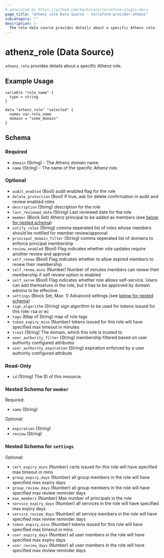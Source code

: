 ```yaml
---
# generated by https://github.com/hashicorp/terraform-plugin-docs
page_title: "athenz_role Data Source - terraform-provider-athenz"
subcategory: ""
description: |-
  The role data source provides details about a specific Athenz role.
---
```


# athenz_role (Data Source)

`athenz_role` provides details about a specific Athenz role.

## Example Usage

```hcl
variable "role_name" {
  type = string
}

data "athenz_role" "selected" {
  name= var.role_name
  domain = "some_domain"
}
```

<!-- schema generated by tfplugindocs -->
## Schema

### Required

- `domain` (String) - The Athenz domain name.
- `name` (String) - The name of the specific Athenz role.

### Optional

- `audit_enabled` (Bool) audit enabled flag for the role
- `delete_protection` (Bool) If true, ask for delete confirmation in audit and review enabled roles
- `description` (String) description for the role
- `last_reviewed_date` (String) Last reviewed date for the role
- `member` (Block Set) Athenz principal to be added as members (see [below for nested schema](#nestedblock--member))
- `notify_roles` (String) comma seperated list of roles whose members should be notified for member review/approval
- `principal_domain_filter` (String) comma seperated list of domains to enforce principal membership
- `review_enabled` (Bool) Flag indicates whether role updates require another review and approval
- `self_renew` (Bool) Flag indicates whether to allow expired members to renew their membership
- `self_renew_mins` (Number) Number of minutes members can renew their membership if self review option is enabled
- `self_serve` (Bool) Flag indicates whether role allows self-service. Users can add themselves in the role, but it has to be approved by domain admins to be effective.
- `settings` (Block Set, Max: 1) Advanced settings (see [below for nested schema](#nestedblock--settings))
- `sign_algorithm` (String) sign algorithm to be used for tokens issued for this role: rsa or ec
- `tags` (Map of String) map of role tags
- `token_expiry_mins` (Number) tokens issued for this role will have specified max timeout in minutes
- `trust` (String) The domain, which this role is trusted to
- `user_authority_filter` (String) membership filtered based on user authority configured attributes
- `user_authority_expiration` (String) expiration enforced by a user authority configured attribute

### Read-Only

- `id` (String) The ID of this resource.

<a id="nestedblock--member"></a>
### Nested Schema for `member`

Required:

- `name` (String)

Optional:

- `expiration` (String)
- `review` (String)


<a id="nestedblock--settings"></a>
### Nested Schema for `settings`

Optional:

- `cert_expiry_mins` (Number) certs issued for this role will have specified max timeout in mins
- `group_expiry_days` (Number) all group members in the role will have specified max expiry days
- `group_review_days` (Number) all group members in the role will have specified max review reminder days
- `max_members` (Number) Max number of principals in the role
- `service_expiry_days` (Number) all services in the role will have specified max expiry days
- `service_review_days` (Number) all service members in the role will have specified max review reminder days
- `token_expiry_mins` (Number) tokens issued for this role will have specified max timeout in mins
- `user_expiry_days` (Number) all user members in the role will have specified max expiry days
- `user_review_days` (Number) all user members in the role will have specified max review reminder days
